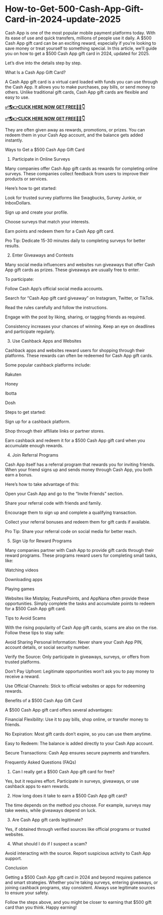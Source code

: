 # How-to-Get-500-Cash-App-Gift-Card-in-2024-update-2025
Cash App is one of the most popular mobile payment platforms today. With its ease of use and quick transfers, millions of people use it daily. A $500 Cash App gift card can be an exciting reward, especially if you’re looking to save money or treat yourself to something special. In this article, we’ll guide you on how to get a $500 Cash App gift card in 2024, updated for 2025.

Let’s dive into the details step by step.

What Is a Cash App Gift Card?

A Cash App gift card is a virtual card loaded with funds you can use through the Cash App. It allows you to make purchases, pay bills, or send money to others. Unlike traditional gift cards, Cash App gift cards are flexible and easy to use.

**[✅🌎👉CLICK HERE NOW GET FREE📌✅👇](https://tinyurl.com/getfreecashapp7507)**


**[✅🌎👉CLICK HERE NOW GET FREE📌✅👇](https://tinyurl.com/getfreecashapp7507)**

They are often given away as rewards, promotions, or prizes. You can redeem them in your Cash App account, and the balance gets added instantly.

Ways to Get a $500 Cash App Gift Card

1. Participate in Online Surveys

Many companies offer Cash App gift cards as rewards for completing online surveys. These companies collect feedback from users to improve their products or services.

Here’s how to get started:

Look for trusted survey platforms like Swagbucks, Survey Junkie, or InboxDollars.

Sign up and create your profile.

Choose surveys that match your interests.

Earn points and redeem them for a Cash App gift card.

Pro Tip: Dedicate 15-30 minutes daily to completing surveys for better results.

2. Enter Giveaways and Contests

Many social media influencers and websites run giveaways that offer Cash App gift cards as prizes. These giveaways are usually free to enter.

To participate:

Follow Cash App’s official social media accounts.

Search for “Cash App gift card giveaway” on Instagram, Twitter, or TikTok.

Read the rules carefully and follow the instructions.

Engage with the post by liking, sharing, or tagging friends as required.

Consistency increases your chances of winning. Keep an eye on deadlines and participate regularly.

3. Use Cashback Apps and Websites

Cashback apps and websites reward users for shopping through their platforms. These rewards can often be redeemed for Cash App gift cards.

Some popular cashback platforms include:

Rakuten

Honey

Ibotta

Dosh

Steps to get started:

Sign up for a cashback platform.

Shop through their affiliate links or partner stores.

Earn cashback and redeem it for a $500 Cash App gift card when you accumulate enough rewards.

4. Join Referral Programs

Cash App itself has a referral program that rewards you for inviting friends. When your friend signs up and sends money through Cash App, you both earn a bonus.

Here’s how to take advantage of this:

Open your Cash App and go to the “Invite Friends” section.

Share your referral code with friends and family.

Encourage them to sign up and complete a qualifying transaction.

Collect your referral bonuses and redeem them for gift cards if available.

Pro Tip: Share your referral code on social media for better reach.

5. Sign Up for Reward Programs

Many companies partner with Cash App to provide gift cards through their reward programs. These programs reward users for completing small tasks, like:

Watching videos

Downloading apps

Playing games

Websites like Mistplay, FeaturePoints, and AppNana often provide these opportunities. Simply complete the tasks and accumulate points to redeem for a $500 Cash App gift card.

Tips to Avoid Scams

With the rising popularity of Cash App gift cards, scams are also on the rise. Follow these tips to stay safe:

Avoid Sharing Personal Information: Never share your Cash App PIN, account details, or social security number.

Verify the Source: Only participate in giveaways, surveys, or offers from trusted platforms.

Don’t Pay Upfront: Legitimate opportunities won’t ask you to pay money to receive a reward.

Use Official Channels: Stick to official websites or apps for redeeming rewards.

Benefits of a $500 Cash App Gift Card

A $500 Cash App gift card offers several advantages:

Financial Flexibility: Use it to pay bills, shop online, or transfer money to friends.

No Expiration: Most gift cards don’t expire, so you can use them anytime.

Easy to Redeem: The balance is added directly to your Cash App account.

Secure Transactions: Cash App ensures secure payments and transfers.

Frequently Asked Questions (FAQs)

1. Can I really get a $500 Cash App gift card for free?

Yes, but it requires effort. Participate in surveys, giveaways, or use cashback apps to earn rewards.

2. How long does it take to earn a $500 Cash App gift card?

The time depends on the method you choose. For example, surveys may take weeks, while giveaways depend on luck.

3. Are Cash App gift cards legitimate?

Yes, if obtained through verified sources like official programs or trusted websites.

4. What should I do if I suspect a scam?

Avoid interacting with the source. Report suspicious activity to Cash App support.

Conclusion

Getting a $500 Cash App gift card in 2024 and beyond requires patience and smart strategies. Whether you’re taking surveys, entering giveaways, or joining cashback programs, stay consistent. Always use legitimate sources to ensure your safety.

Follow the steps above, and you might be closer to earning that $500 gift card than you think. Happy earning!

